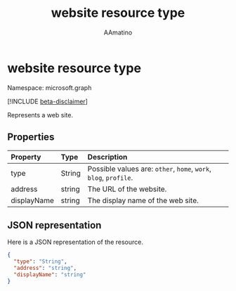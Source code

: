 ﻿---
title: "website resource type"
description: "Represents a web site."
localization_priority: Normal
doc_type: resourcePageType
ms.prod: ""
author: "AAmatino"
---

# website resource type

Namespace: microsoft.graph

[!INCLUDE [beta-disclaimer](../../includes/beta-disclaimer.md)]

Represents a web site.

## Properties

| Property    | Type   | Description                                                      |
| :---------- | :----- | :--------------------------------------------------------------- |
| type        | String | Possible values are: `other`, `home`, `work`, `blog`, `profile`. |
| address     | string | The URL of the website.                                          |
| displayName | string | The display name of the web site.                                |

## JSON representation

Here is a JSON representation of the resource.

<!-- {
  "blockType": "resource",
  "optionalProperties": [

  ],
  "@odata.type": "microsoft.graph.website"
}-->

```json
{
  "type": "String",
  "address": "string",
  "displayName": "string"
}

```

<!-- uuid: 8fcb5dbc-d5aa-4681-8e31-b001d5168d79
2015-10-25 14:57:30 UTC -->

<!--
{
  "type": "#page.annotation",
  "description": "webSite resource",
  "keywords": "",
  "section": "documentation",
  "tocPath": "",
  "suppressions": []
}
-->
